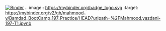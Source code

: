[![Binder](https://mybinder.org/badge_logo.svg)](https://mybinder.org/v2/gh/mahmood-y/Bamdad_BootCamp_197_Practice/HEAD?urlpath=%2FMahmood.yazdani-197-T1.ipynb)
.. image:: https://mybinder.org/badge_logo.svg
 :target: https://mybinder.org/v2/gh/mahmood-y/Bamdad_BootCamp_197_Practice/HEAD?urlpath=%2FMahmood.yazdani-197-T1.ipynb
